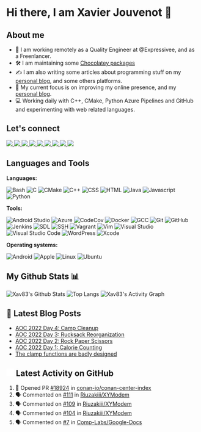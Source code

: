 # Hi there, I am Xavier Jouvenot 👋

## About me

- 🏡 I am working remotely as a Quality Engineer at @Expressivee, and as a Freenlancer.
- 🛠️ I am maintaining some [Chocolatey packages](https://community.chocolatey.org/profiles/Xav83)
- ✍️ I am also writing some articles about programming stuff on my [personal blog](https://10xlearner.com/), and some others platforms.
- 📝 My current focus is on improving my online presence, and my [personal blog](https://10xlearner.com/).
- 💻 Working daily with C++, CMake, Python Azure Pipelines and GitHub and experimenting with web related languages.

## Let's connect

<div id="badges">
  
  <a href="https://twitter.com/10xLearner">
    <img src="https://img.shields.io/badge/Twitter-1DA1F2?style=for-the-badge&logo=twitter&logoColor=white"/>
  </a>
  <a href="https://dev.to/10xlearner">
    <img src="https://img.shields.io/badge/dev.to-0A0A0A?style=for-the-badge&logo=devdotto&logoColor=white">
  </a>
  <a href="https://www.twitch.tv/m_xav">
    <img src="https://img.shields.io/badge/Twitch-9146FF?style=for-the-badge&logo=twitch&logoColor=white">
  </a>
  <a href="https://medium.com/@xavier-jouvenot">
    <img src="https://img.shields.io/badge/Medium-12100E?style=for-the-badge&logo=medium&logoColor=white">
  </a>
  <a href="https://www.linkedin.com/in/xavier-jouvenot-98787794">
    <img src="https://img.shields.io/badge/LinkedIn-0077B5?style=for-the-badge&logo=linkedin&logoColor=white"/>
  </a>
  <a href="https://community.codenewbie.org/xav83">
    <img src="https://a11ybadges.com/badge?logo=codenewbie"/>
  </a>
  <a href="https://www.10xlearner.com/">
    <img src="https://img.shields.io/badge/Wordpress-21759B?style=for-the-badge&logo=wordpress&logoColor=white"/>
  </a>
  <a href="https://www.reddit.com/user/10xlearner/">
    <img src="https://img.shields.io/badge/Reddit-FF4500?style=for-the-badge&logo=reddit&logoColor=white"/>
  </a>
  <a href="https://10xlearner.hashnode.dev//">
    <img src="https://a11ybadges.com/badge?logo=hashnode"/>
  </a>
</div>

## Languages and Tools

**Languages:**

<div>
  <img src="https://cdn.jsdelivr.net/gh/devicons/devicon/icons/bash/bash-plain.svg" title="Bash" alt="Bash" width="40" height="40"/>
  <img src="https://cdn.jsdelivr.net/gh/devicons/devicon/icons/c/c-original.svg" title="C" alt="C" width="40" height="40"/>
  <img src="https://cdn.jsdelivr.net/gh/devicons/devicon/icons/cmake/cmake-original.svg" title="CMake" alt="CMake" width="40" height="40"/>
  <img src="https://cdn.jsdelivr.net/gh/devicons/devicon/icons/cplusplus/cplusplus-original.svg" title="C++" alt="C++" width="40" height="40"/>
  <img src="https://cdn.jsdelivr.net/gh/devicons/devicon/icons/css3/css3-original.svg" title="CSS" alt="CSS" width="40" height="40"/>
  <img src="https://cdn.jsdelivr.net/gh/devicons/devicon/icons/html5/html5-original.svg" title="HTML" alt="HTML" width="40" height="40"/>
  <img src="https://cdn.jsdelivr.net/gh/devicons/devicon/icons/java/java-original.svg" title="Java" alt="Java" width="40" height="40"/>
  <img src="https://cdn.jsdelivr.net/gh/devicons/devicon/icons/javascript/javascript-original.svg" title="Javascript" alt="Javascript" width="40" height="40"/>
  <img src="https://cdn.jsdelivr.net/gh/devicons/devicon/icons/python/python-original.svg" title="Python" alt="Python" width="40" height="40"/>
</div>

**Tools:**

<div>
  <img src="https://cdn.jsdelivr.net/gh/devicons/devicon/icons/androidstudio/androidstudio-original.svg" title="Android Studio" alt="Android Studio" width="40" height="40"/>
  <img src="https://cdn.jsdelivr.net/gh/devicons/devicon/icons/azure/azure-original.svg" title="Azure" alt="Azure" width="40" height="40"/>
  <img src="https://cdn.jsdelivr.net/gh/devicons/devicon/icons/codecov/codecov-plain.svg" title="CodeCov" alt="CodeCov" width="40" height="40"/>
  <img src="https://cdn.jsdelivr.net/gh/devicons/devicon/icons/docker/docker-original.svg" title="Docker" alt="Docker" width="40" height="40"/>
  <img src="https://cdn.jsdelivr.net/gh/devicons/devicon/icons/gcc/gcc-original.svg" title="GCC" alt="GCC" width="40" height="40"/>
  <img src="https://cdn.jsdelivr.net/gh/devicons/devicon/icons/git/git-original.svg" title="Git" alt="Git" width="40" height="40"/>
  <img src="https://cdn.jsdelivr.net/gh/devicons/devicon/icons/github/github-original.svg" title="GitHub" alt="GitHub" width="40" height="40"/>
  <img src="https://cdn.jsdelivr.net/gh/devicons/devicon/icons/jenkins/jenkins-original.svg" title="Jenkins" alt="Jenkins" width="40" height="40"/>
  <img src="https://cdn.jsdelivr.net/gh/devicons/devicon/icons/sdl/sdl-original.svg" title="SDL" alt="SDL" width="40" height="40"/>
  <img src="https://cdn.jsdelivr.net/gh/devicons/devicon/icons/ssh/ssh-original-wordmark.svg" title="SSH" alt="SSH" width="40" height="40"/>
  <img src="https://cdn.jsdelivr.net/gh/devicons/devicon/icons/vagrant/vagrant-original.svg" title="Vagrant" alt="Vagrant" width="40" height="40"/>
  <img src="https://cdn.jsdelivr.net/gh/devicons/devicon/icons/vim/vim-original.svg" title="Vim" alt="Vim" width="40" height="40"/>
  <img src="https://cdn.jsdelivr.net/gh/devicons/devicon/icons/visualstudio/visualstudio-plain.svg" title="Visual Studio" alt="Visual Studio" width="40" height="40"/>
  <img src="https://cdn.jsdelivr.net/gh/devicons/devicon/icons/vscode/vscode-original.svg" title="Visual Studio Code" alt="Visual Studio Code" width="40" height="40"/>
  <img src="https://cdn.jsdelivr.net/gh/devicons/devicon/icons/wordpress/wordpress-original.svg" title="WordPress" alt="WordPress" width="40" height="40"/>
  <img src="https://cdn.jsdelivr.net/gh/devicons/devicon/icons/xcode/xcode-original.svg" title="Xcode" alt="Xcode" width="40" height="40"/>
</div>

**Operating systems:**

<div>
  <img src="https://cdn.jsdelivr.net/gh/devicons/devicon/icons/android/android-original.svg" title="Android" alt="Android" width="40" height="40"/>
  <img src="https://cdn.jsdelivr.net/gh/devicons/devicon/icons/apple/apple-original.svg" title="Apple" alt="Apple" width="40" height="40"/>
  <img src="https://cdn.jsdelivr.net/gh/devicons/devicon/icons/linux/linux-original.svg" title="Linux" alt="Linux" width="40" height="40"/>
  <img src="https://cdn.jsdelivr.net/gh/devicons/devicon/icons/ubuntu/ubuntu-plain.svg" title="Ubuntu" alt="Ubuntu" width="40" height="40"/>
</div>
 
## My Github Stats :bar_chart:


![Xav83's Github Stats](https://github-readme-stats.vercel.app/api?username=Xav83&show_icons=true&count_private=true&theme=react&hide_border=true&bg_color=0D1117)
![Top Langs](https://github-readme-stats.vercel.app/api/top-langs/?username=Xav83&langs_count=8&count_private=true&layout=compact&theme=react&hide_border=true&bg_color=0D1117)
![Xav83's Activity Graph](https://activity-graph.herokuapp.com/graph?username=Xav83&bg_color=0D1117&color=5BCDEC&line=5BCDEC&point=FFFFFF&hide_border=true)

## :memo: Latest Blog Posts

<!-- BLOG-POST-LIST:START -->
- [AOC 2022 Day 4: Camp Cleanup](https://10xlearner.com/2022/12/15/aoc-2022-day-4-camp-cleanup/)
- [AOC 2022 Day 3: Rucksack Reorganization](https://10xlearner.com/2022/12/12/aoc-2022-day-3-rucksack-reorganization/)
- [AOC 2022 Day 2: Rock Paper Scissors](https://10xlearner.com/2022/12/08/aoc-2022-day-2-rock-paper-scissors/)
- [AOC 2022 Day 1: Calorie Counting](https://10xlearner.com/2022/12/06/aoc-2022-day-1-calorie-counting/)
- [The clamp functions are badly designed](https://10xlearner.com/2022/10/05/the-clamp-functions-are-badly-designed/)
<!-- BLOG-POST-LIST:END -->

## <a href="https://github.com/Xav83" target="_blank" rel="noopener noreferrer"><img src="https://github.com/conermurphy/conermurphy/blob/main/github-logo.png" title="GitHub Logo" alt="GitHub Logo" width="20"/></a> Latest Activity on GitHub

<!--START_SECTION:activity-->
1. 💪 Opened PR [#18924](https://github.com/conan-io/conan-center-index/pull/18924) in [conan-io/conan-center-index](https://github.com/conan-io/conan-center-index)
2. 🗣 Commented on [#111](https://github.com/Riuzakiii/XYModem/pull/111#issuecomment-1648622413) in [Riuzakiii/XYModem](https://github.com/Riuzakiii/XYModem)
3. 🗣 Commented on [#109](https://github.com/Riuzakiii/XYModem/pull/109#issuecomment-1644038732) in [Riuzakiii/XYModem](https://github.com/Riuzakiii/XYModem)
4. 🗣 Commented on [#104](https://github.com/Riuzakiii/XYModem/pull/104#issuecomment-1583026012) in [Riuzakiii/XYModem](https://github.com/Riuzakiii/XYModem)
5. 🗣 Commented on [#7](https://github.com/Comp-Labs/Google-Docs/pull/7#issuecomment-1575161338) in [Comp-Labs/Google-Docs](https://github.com/Comp-Labs/Google-Docs)
<!--END_SECTION:activity-->

<!--
**Xav83/Xav83** is a ✨ _special_ ✨ repository because its `README.md` (this file) appears on your GitHub profile.

Here are some ideas to get you started:

- 🔭 I’m currently working on ...
- 🌱 I’m currently learning ...
- 👯 I’m looking to collaborate on ...
- 🤔 I’m looking for help with ...
- 💬 Ask me about ...
- 📫 How to reach me: ...
- 😄 Pronouns: ...
- ⚡ Fun fact: ...
-->
